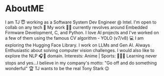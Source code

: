 # AboutME
I am TJ 😇 working as a Software System Dev Engineer @ Intel. I'm open to collab on any tech 🤩
My work  👩‍💻 currently revolves around Embedded Firmware Development, C, and Python.
I love AI projects and I've worked on a few of them using the famous CV algorithm - YOLO (v7/v8) 💻 I am exploring the Hugging Face Library.
I work on LLMs and Gen AI.
Always Enthusiastic about solving computer vision challenges. I would also like to explore the NLP  🎧🎼  domain.
Interests: Anime | Sports: 🥎🏀🏐
Learning never stops and yes...I believe in my company's motto: "Go off and do something wonderful" 🏆
TJ wants to be the real Tony Stark 😉
